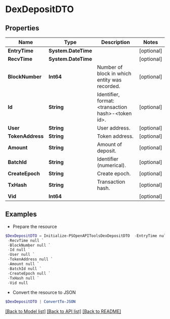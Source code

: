 # DexDepositDTO
## Properties

Name | Type | Description | Notes
------------ | ------------- | ------------- | -------------
**EntryTime** | **System.DateTime** |  | [optional] 
**RecvTime** | **System.DateTime** |  | [optional] 
**BlockNumber** | **Int64** | Number of block in which entity was recorded. | [optional] 
**Id** | **String** | Identifier, format: &lt;transaction hash&gt;-&lt;token id&gt;. | [optional] 
**User** | **String** | User address. | [optional] 
**TokenAddress** | **String** | Token address. | [optional] 
**Amount** | **String** | Amount of deposit. | [optional] 
**BatchId** | **String** | Identifier (numerical). | [optional] 
**CreateEpoch** | **String** | Create epoch. | [optional] 
**TxHash** | **String** | Transaction hash. | [optional] 
**Vid** | **Int64** |  | [optional] 

## Examples

- Prepare the resource
```powershell
$DexDepositDTO = Initialize-PSOpenAPIToolsDexDepositDTO  -EntryTime null `
 -RecvTime null `
 -BlockNumber null `
 -Id null `
 -User null `
 -TokenAddress null `
 -Amount null `
 -BatchId null `
 -CreateEpoch null `
 -TxHash null `
 -Vid null
```

- Convert the resource to JSON
```powershell
$DexDepositDTO | ConvertTo-JSON
```

[[Back to Model list]](../README.md#documentation-for-models) [[Back to API list]](../README.md#documentation-for-api-endpoints) [[Back to README]](../README.md)

